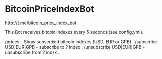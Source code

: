 # BitcoinPriceIndexBot
http://t.me/bitcoin_price_index_bot

This Bot receives bitcoin indexes every 5 seconds (see config.yml).

/prices - Show subscribed bitcoin indexes (USD, EUR or GPB) . 
/subscribe USD|EUR|GPB - subscribe to ? index . 
/unsubscribe USD|EUR|GPB - unsubscribe from ? index . 

